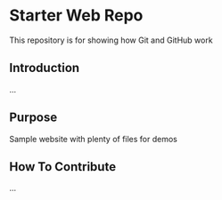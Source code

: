 # Starter Web Repo

This repository is for showing how Git and GitHub work

## Introduction
...
## Purpose

Sample website with plenty of files for demos

## How To Contribute
...